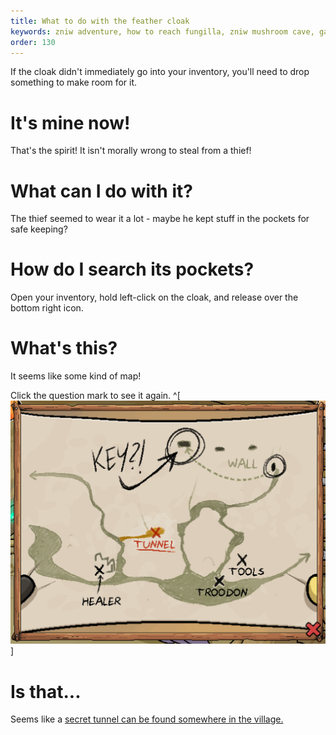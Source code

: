 ```yaml
---
title: What to do with the feather cloak
keywords: zniw adventure, how to reach fungilla, zniw mushroom cave, games with mushrooms
order: 130
---
```


If the cloak didn't immediately go into your inventory, you'll need to drop something to make room for it.

# It's mine now!
That's the spirit! It isn't morally wrong to steal from a thief!

# What can I do with it?
The thief seemed to wear it a lot - maybe he kept stuff in the pockets for safe keeping?

# How do I search its pockets?
Open your inventory, hold left-click on the cloak, and release over the bottom right icon.

# What's this?
It seems like some kind of map!

Click the question mark to see it again. ^[![Thief's Map image](ThiefMap.PNG)]

# Is that...
Seems like a [secret tunnel can be found somewhere in the village.](tunnel.md)